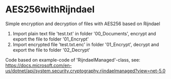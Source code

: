 # AES256withRijndael
Simple encryption and decryption of files with AES256 based on Rijndael

1) Import plain text file 'test.txt' in folder '00_Documents', encrypt and export the file to folder '01_Encrypt'
2) Import encrypted file 'test.txt.enc' in folder '01_Encrypt', decrypt and export the file to folder '02_Decrypt'

Code based on example-code of 'RijndaelManaged'-class, see: https://docs.microsoft.com/en-us/dotnet/api/system.security.cryptography.rijndaelmanaged?view=net-5.0
